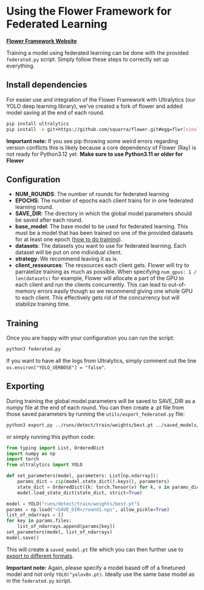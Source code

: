 # Using the Flower Framework for Federated Learning

**[Flower Framework Website](https://flower.ai/)**

Training a model using federated learning can be done with the provided `federated.py` script. Simply follow these steps to correctly set up everything.

## Install dependencies

For easier use and integration of the Flower Framework with Ultralytics (our YOLO deep learning library), we've created a fork of flower and added model saving at the end of each round.

```sh
pip install ultralytics
pip install -e git+https://github.com/squarra/flower.git#egg=flwr[simulation]
```

**Important note:** If you see pip throwing some weird errors regarding version conflicts this is likely because a core dependency of Flower (Ray) is not ready for Python3.12 yet. **Make sure to use Python3.11 or older for Flower**

## Configuration

- **NUM_ROUNDS**: The number of rounds for federated learning
- **EPOCHS**: The number of epochs each client trains for in one federated learning round.
- **SAVE_DIR**: The directory in which the global model parameters should be saved after each round.
- **base_model**: The base model to be used for federated learning. This must be a model that has been trained on one of the provided datasets for at least one epoch ([how to do training](../README.md#training)).
- **datasets**: The datasets you want to use for federated learning. Each dataset will be put on one individual client.
- **strategy**: We recommend leaving it as is.
- **client_ressources**: The ressources each client gets. Flower will try to parralelize training as much as possible. When specifying `num_gpus: 1 / len(datasets)` for example, Flower will allocate a part of the GPU to each client and run the clients concurrently. This can lead to out-of-memory errors easily though so we recommend giving one whole GPU to each client. This effectively gets rid of the concurrency but will stabilize training time.

## Training

Once you are happy with your configuration you can run the script:

```sh
python3 federated.py
```

If you want to have all the logs from Ultralytics, simply comment out the line `os.environ["YOLO_VERBOSE"] = "false"`.

## Exporting

During training the global model parameters will be saved to SAVE_DIR as a numpy file at the end of each round. You can then create a .pt file from those saved parameters by running the `utils/export_federated.py` file:

```sh
python3 export.py ../runs/detect/train/weights/best.pt ../saved_models/round1.npz
```

or simply running this python code:

```python
from typing import List, OrderedDict
import numpy as np
import torch
from ultralytics import YOLO

def set_parameters(model, parameters: List[np.ndarray]):
    params_dict = zip(model.state_dict().keys(), parameters)
    state_dict = OrderedDict({k: torch.Tensor(v) for k, v in params_dict})
    model.load_state_dict(state_dict, strict=True)

model = YOLO("runs/detect/train/weights/best.pt")
params = np.load("<SAVE_DIR>/round1.npz", allow_pickle=True)
list_of_ndarrays = []
for key in params.files:
    list_of_ndarrays.append(params[key])
set_parameters(model, list_of_ndarrays)
model.save()
```

This will create a `saved_model.pt` file which you can then further use to [export to different formats](../README.md#export).

**Important note:** Again, please specify a model based off of a finetuned model and not only `YOLO("yolov8n.pt)`. Ideally use the same base model as in the `federated.py` script.